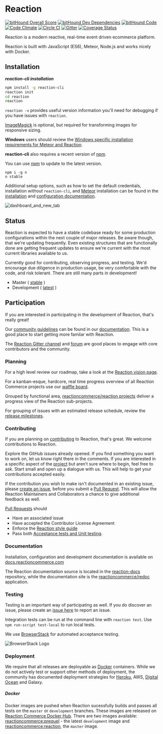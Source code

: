 # Reaction

[![bitHound Overall Score](https://www.bithound.io/github/reactioncommerce/reaction/badges/score.svg)](https://www.bithound.io/github/reactioncommerce/reaction) [![bitHound Dev Dependencies](https://www.bithound.io/github/reactioncommerce/reaction/badges/devDependencies.svg)](https://www.bithound.io/github/reactioncommerce/reaction/9a858eb459d7260d5ae59124c2b364bc791a3e70/dependencies/npm) [![bitHound Code](https://www.bithound.io/github/reactioncommerce/reaction/badges/code.svg)](https://www.bithound.io/github/reactioncommerce/reaction) [![Code Climate](https://codeclimate.com/github/reactioncommerce/reaction/badges/gpa.svg)](https://codeclimate.com/github/reactioncommerce/reaction) [![Circle CI](https://circleci.com/gh/reactioncommerce/reaction.svg?style=svg)](https://circleci.com/gh/reactioncommerce/reaction) [![Gitter](https://badges.gitter.im/JoinChat.svg)](https://gitter.im/reactioncommerce/reaction?utm_source=badge&utm_medium=badge&utm_campaign=pr-badge&utm_content=badge)
[![Coverage Status](https://coveralls.io/repos/github/andela/theoden-rc/badge.svg?branch=development)](https://coveralls.io/github/andela/theoden-rc?branch=development)

Reaction is a modern reactive, real-time event driven ecommerce platform.

Reaction is built with JavaScript (ES6), Meteor, Node.js and works nicely with Docker.

## Installation

**_reaction-cli installation_**

```bash
npm install -g reaction-cli
reaction init
cd reaction
reaction
```

`reaction -v` provides useful version information you'll need for debugging if you have issues with `reaction`.

[ImageMagick](http://www.imagemagick.org/script/binary-releases.php) is optional, but required for transforming images for responsive sizing.

**Windows** users should review the [Windows specific installation requirements for Meteor and Reaction](https://docs.reactioncommerce.com/reaction-docs/development/requirements).

**reaction-cli** also requires a recent version of [npm](https://www.npmjs.com/).

You can use [npm](https://www.npmjs.com/) to update to the latest version.

```
npm i -g n
n stable
```

Additional setup options, such as how to set the default credentials, installation without `reaction-cli`, and [Meteor](https://www.meteor.com/install) installation can be found in the [installation](https://docs.reactioncommerce.com/reaction-docs/development/installation) and [configuration documentation](https://docs.reactioncommerce.com/reaction-docs/development/configuration).

![dashboard_and_new_tab](https://cloud.githubusercontent.com/assets/439959/17002746/a9fd1694-4e81-11e6-9963-28d6352787a3.png)

## Status

Reaction is expected to have a stable codebase ready for some production configurations within the next couple of major releases. Be aware though, that we're updating frequently. Even existing structures that are functionally done are getting frequent updates to ensure we're current with the most current libraries available to us.

Currently good for contributing, observing progress, and testing. We'd encourage due diligence in production usage, be very comfortable with the code, and risk tolerant. There are still many parts in development!

-   Master ( [stable](https://github.com/reactioncommerce/reaction/tree/master) )
-   Development ( [latest](https://github.com/reactioncommerce/reaction/tree/development) )

## Participation

If you are interested in participating in the development of Reaction, that's really great!

Our [community guidelines](https://docs.reactioncommerce.com/reaction-docs/master/guidelines) can be found in our [documentation](https://docs.reactioncommerce.com/). This is a good place to start getting more familar with Reaction.

The [Reaction Gitter channel](https://gitter.im/reactioncommerce/reaction) and [forum](http://discourse.reactioncommerce.com/) are good places to engage with core contributors and the community.


### Planning
For a high level review our roadmap, take a look at the [Reaction vision page](http://reactioncommerce.com/vision).

For a kanban-esque, hardcore, real time progress overview of all Reaction Commerce projects use our [waffle board](https://waffle.io/reactioncommerce/reaction).

Grouped by functional area, [reactioncommerce/reaction projects](https://github.com/reactioncommerce/reaction/projects) deliver a progress view of the Reaction sub-projects.

For grouping of issues with an estimated release schedule, review the [release milestones](https://github.com/reactioncommerce/reaction/milestones).

### Contributing

If you are planning on [contributing](https://guides.github.com/activities/contributing-to-open-source/#contributing) to Reaction, that's great. We welcome contributions to Reaction.

Explore the GitHub issues already opened. If you find something you want to work on, let us know right there in the comments. If you are interested in a specific aspect of the [project](https://github.com/reactioncommerce/reaction/projects) but aren’t sure where to begin, feel free to ask. Start small and open up a dialogue with us. This will help to get your contributions accepted easily.

If the contribution you wish to make isn't documented in an existing issue, please [create an issue](https://github.com/reactioncommerce/reaction/issues/new), before you submit a [Pull Request](https://help.github.com/articles/about-pull-requests/). This will allow the Reaction Maintainers and Collaborators a chance to give additional feedback as well.

[Pull Requests](https://help.github.com/articles/about-pull-requests/) should
-   Have an associated issue
-   Have accepted the Contributor License Agreement
-   Enforce the [Reaction style guide](https://docs.reactioncommerce.com/reaction-docs/master/styleguide)
-   Pass both [Acceptance tests and Unit testing](https://docs.reactioncommerce.com/reaction-docs/master/testing-reaction).


### Documentation

Installation, configuration and development documentation is available on [docs.reactioncommerce.com](https://docs.reactioncommerce.com/)

The Reaction documentation source is located in the [reaction-docs](https://github.com/reactioncommerce/reaction-docs) repository, while the documentation site is the [reactioncommerce/redoc](https://github.com/reactioncommerce/redoc) application.

### Testing

Testing is an important way of participating as well. If you do discover an issue, please create an [issue here](https://github.com/reactioncommerce/reaction/issues/new) to report an issue.

Integration tests can be run at the command line with `reaction test`. Use `npm run-script test-local` to run local tests.

We use [BrowserStack](https://www.browserstack.com) for automated acceptance testing.

![BrowserStack Logo](https://d98b8t1nnulk5.cloudfront.net/production/images/layout/logo-header.png?1469004780)

### Deployment
We require that all releases are deployable as [Docker](https://www.docker.com/) containers.  While we do not actively test or support other methods of deployment, the community has documented deployment strategies for [Heroku](https://github.com/reactioncommerce/reaction/issues/1363), AWS, [Digital Ocean](https://gist.github.com/jshimko/745ca66748846551692e24c267a56060) and Galaxy.

##### Docker

Docker images are pushed when Reaction sucessfully builds and passes all tests on the `master` or `development` branches. These images are released on [Reaction Commerce Docker Hub](https://hub.docker.com/u/reactioncommerce/). There are two images available: [reactioncommerce:prequel](https://hub.docker.com/r/reactioncommerce/prequel/) - the latest `development` image and [reactioncommerce:reaction](https://hub.docker.com/r/reactioncommerce/reaction/), the `master` image.
